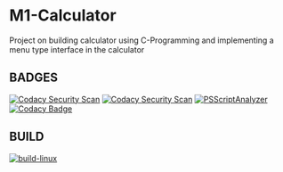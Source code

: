 # M1-Calculator
Project on building calculator using C-Programming and implementing a menu type interface in the calculator
## BADGES
[![Codacy Security Scan](https://github.com/prabakaran-8bit/M1_ProjectGoal_util/actions/workflows/codacy.yml/badge.svg)](https://github.com/prabakaran-8bit/M1_ProjectGoal_util/actions/workflows/codacy.yml)
[![Codacy Security Scan](https://github.com/prabakaran-8bit/M1_ProjectGoal_util/actions/workflows/codacy.yml/badge.svg)](https://github.com/prabakaran-8bit/M1_ProjectGoal_util/actions/workflows/codacy.yml)
[![PSScriptAnalyzer](https://github.com/prabakaran-8bit/M1_ProjectGoal_util/actions/workflows/powershell.yml/badge.svg)](https://github.com/prabakaran-8bit/M1_ProjectGoal_util/actions/workflows/powershell.yml)
[![Codacy Badge](https://app.codacy.com/project/badge/Grade/7b88822c21f643acaf7ec742ad02f792)](https://www.codacy.com/gh/prabakaran-8bit/M1_ProjectGoal_util/dashboard?utm_source=github.com&amp;utm_medium=referral&amp;utm_content=prabakaran-8bit/M1_ProjectGoal_util&amp;utm_campaign=Badge_Grade)
## BUILD
[![build-linux](https://github.com/prabakaran-8bit/M1_ProjectGoal_util/actions/workflows/build-linux.yml/badge.svg)](https://github.com/prabakaran-8bit/M1_ProjectGoal_util/actions/workflows/build-linux.yml)
